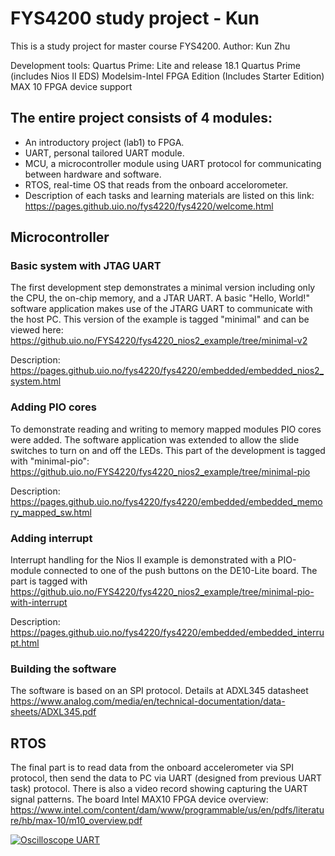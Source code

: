 # FYS4200 study project - Kun

This is a study project for master course FYS4200.
Author: Kun Zhu

Development tools:
Quartus Prime: Lite and release 18.1
Quartus Prime (includes Nios II EDS)
Modelsim-Intel FPGA Edition (Includes Starter Edition)
MAX 10 FPGA device support

## The entire project consists of 4 modules:

* An introductory project (lab1) to FPGA.
* UART, personal tailored UART module.
* MCU, a microcontroller module using UART protocol for communicating between hardware and software.
* RTOS, real-time OS that reads from the onboard accelorometer.
* Description of each tasks and learning materials are listed on this link:
<https://pages.github.uio.no/fys4220/fys4220/welcome.html>

## Microcontroller

### Basic system with JTAG UART 

The first development step demonstrates a minimal version including only the CPU, the on-chip memory, and a JTAR UART. A basic "Hello, World!" software application makes use of the JTARG UART to communicate with the host PC. This version of the example is tagged "minimal" and can be viewed here:
<https://github.uio.no/FYS4220/fys4220_nios2_example/tree/minimal-v2>

Description: <https://pages.github.uio.no/fys4220/fys4220/embedded/embedded_nios2_system.html>

### Adding PIO cores

To demonstrate reading and writing to memory mapped modules PIO cores were added. The software application was extended to allow the slide switches to turn on and off the LEDs. This part of the development is tagged with "minimal-pio":
<https://github.uio.no/FYS4220/fys4220_nios2_example/tree/minimal-pio>

Description: <https://pages.github.uio.no/fys4220/fys4220/embedded/embedded_memory_mapped_sw.html>

### Adding interrupt

Interrupt handling for the Nios II example is demonstrated with a PIO-module connected to one of the push buttons on the DE10-Lite board. The part is tagged with
<https://github.uio.no/FYS4220/fys4220_nios2_example/tree/minimal-pio-with-interrupt>

Description: <https://pages.github.uio.no/fys4220/fys4220/embedded/embedded_interrupt.html>

### Building the software

The software is based on an SPI protocol. Details at ADXL345 datasheet <https://www.analog.com/media/en/technical-documentation/data-sheets/ADXL345.pdf>

## RTOS

The final part is to read data from the onboard accelerometer via SPI protocol, then send the data to PC via UART (designed from previous UART task) protocol.
There is also a video record showing capturing the UART signal patterns.
The board Intel MAX10 FPGA device overview: <https://www.intel.com/content/dam/www/programmable/us/en/pdfs/literature/hb/max-10/m10_overview.pdf>

[![Oscilloscope UART](https://i.ytimg.com/vi/vsqV-TBsPkU/hqdefault.jpg?sqp=-oaymwEbCKgBEF5IVfKriqkDDggBFQAAiEIYAXABwAEG&rs=AOn4CLDpjyJeKobQRLvulQ-Y_02PltN7vw)](https://youtu.be/vsqV-TBsPkU "Little red riding hood - Click to Watch!")

<!-- https://www.youtube.com/watch?v=vsqV-TBsPkU&list=PL6vG9hHGoJwcALi_uRcOBhlD3OCpoRLbh&index=1 -->
